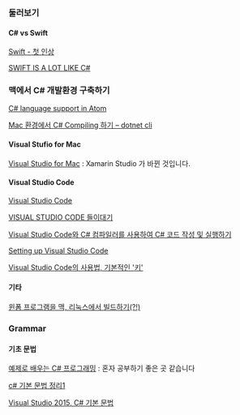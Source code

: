 ### 둘러보기

#### C# vs Swift

[Swift - 첫 인상](http://bangjunyoung.blogspot.kr/2014/06/swift-first-impression.html)

[SWIFT IS A LOT LIKE C#](http://swiftcomparsion.qiniudn.com)

### 맥에서 C# 개발환경 구축하기

[C# language support in Atom](https://atom.io/packages/language-csharp)

[Mac 환경에서 C# Compiling 하기 – dotnet cli](https://hammer81.wordpress.com/2016/06/22/mac-환경에서-c-compiling-하기-dotnet-cli/)

#### Visual Stufio for Mac

[Visual Studio for Mac](https://developer.xamarin.com/visual-studio-mac/) : Xamarin Studio 가 바뀐 것입니다.

#### Visual Studio Code

[Visual Studio Code](https://code.visualstudio.com)

[VISUAL STUDIO CODE 들이대기](https://hojunpark.wordpress.com/2015/04/30/visual-studio-code-들이대기/)

[Visual Studio Code와 C# 컴파일러를 사용하여 C# 코드 작성 및 실행하기](https://www.youtube.com/watch?v=kefdPYn6tQ8)

[Setting up Visual Studio Code](https://code.visualstudio.com/docs/setup/setup-overview)

[Visual Studio Code의 사용법, 기본적인 '키'](http://gayuna.tistory.com/8)

#### 기타 

[윈폼 프로그램을 맥, 리눅스에서 빌드하기(?!)](https://kyulingcompany.com/2016/03/10/윈폼-프로그램을-맥-리눅스에서-빌드하기/)

### Grammar

#### 기초 문법

[예제로 배우는 C# 프로그래밍](http://www.csharpstudy.com/csharp/csharp-intro.aspx) : 혼자 공부하기 좋은 곳 같습니다

[c# 기본 문법 정리1](http://hyunssssss.tistory.com/54)

[Visual Studio 2015, C# 기본 문법](http://blog.naver.com/PostView.nhn?blogId=whdals0&logNo=220863476148&parentCategoryNo=&categoryNo=28&viewDate=&isShowPopularPosts=true&from=search)
